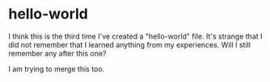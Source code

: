 # hello-world

I think this is the third time I've created a "hello-world" file. 
It's strange that I did not remember that I learned anything from my experiences. 
Will I still remember any after this one?

I am trying to merge this too.
